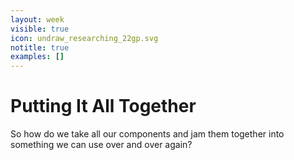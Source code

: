 ```yaml
---
layout: week
visible: true
icon: undraw_researching_22gp.svg
notitle: true
examples: []
---
```


# Putting It All Together

So how do we take all our components and jam them together into something we
can use over and over again?
